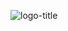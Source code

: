 ![logo-title](https://user-images.githubusercontent.com/63379120/81091369-be8f0680-8ec4-11ea-9856-fd42bbf1296f.png)
